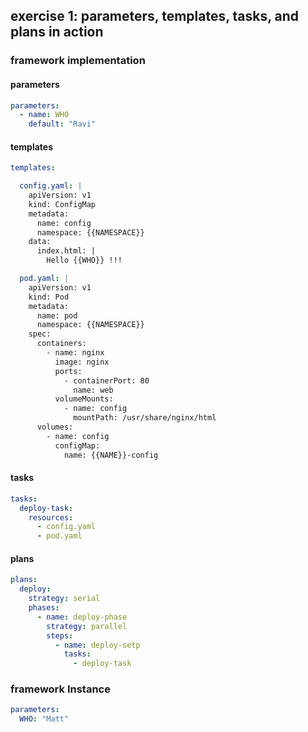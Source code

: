 ## exercise 1: parameters, templates, tasks, and plans in action

### framework implementation

#### parameters

```yaml
parameters:
  - name: WHO
    default: "Ravi"
```

#### templates

```yaml
templates:

  config.yaml: |
    apiVersion: v1
    kind: ConfigMap
    metadata:
      name: config
      namespace: {{NAMESPACE}}
    data:
      index.html: |
        Hello {{WHO}} !!!

  pod.yaml: |
    apiVersion: v1
    kind: Pod
    metadata:
      name: pod
      namespace: {{NAMESPACE}}
    spec:
      containers:
        - name: nginx
          image: nginx
          ports:
            - containerPort: 80
              name: web
          volumeMounts:
            - name: config
              mountPath: /usr/share/nginx/html
      volumes:
        - name: config
          configMap:
            name: {{NAME}}-config
```

#### tasks

```yaml
tasks:
  deploy-task:
    resources:
      - config.yaml
      - pod.yaml
```

#### plans

```yaml
plans:
  deploy:
    strategy: serial
    phases:
      - name: deploy-phase
        strategy: parallel
        steps:
          - name: deploy-setp
            tasks:
              - deploy-task
```


### framework Instance

```yaml
parameters:
  WHO: "Matt"
```
